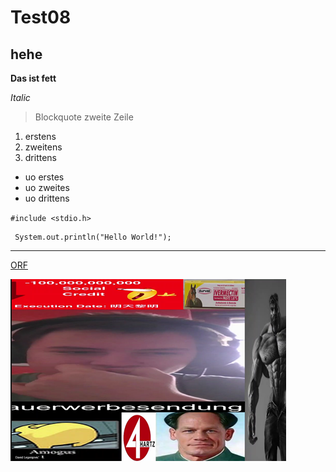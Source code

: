 # Test08
## hehe

**Das ist fett**

*Italic*

>Blockquote
>zweite Zeile

1. erstens
2. zweitens
3. drittens

- uo erstes
- uo zweites
- uo drittens

`#include <stdio.h>`

```
 System.out.println("Hello World!");
```


---

[ORF](https://orf.at/)

![Dave](David.png)